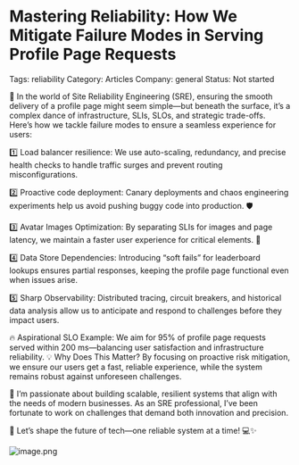 # Mastering Reliability: How We Mitigate Failure Modes in Serving Profile Page Requests

Tags: reliability
Category: Articles
Company: general
Status: Not started

🌟 In the world of Site Reliability Engineering (SRE), ensuring the smooth delivery of a profile page might seem simple—but beneath the surface, it’s a complex dance of infrastructure, SLIs, SLOs, and strategic trade-offs.
Here’s how we tackle failure modes to ensure a seamless experience for users:

1️⃣ Load balancer resilience:
We use auto-scaling, redundancy, and precise health checks to handle traffic surges and prevent routing misconfigurations.

2️⃣ Proactive code deployment:
Canary deployments and chaos engineering experiments help us avoid pushing buggy code into production. 🛡️

3️⃣ Avatar Images Optimization:
By separating SLIs for images and page latency, we maintain a faster user experience for critical elements. 🎯

4️⃣ Data Store Dependencies:
Introducing “soft fails” for leaderboard lookups ensures partial responses, keeping the profile page functional even when issues arise.

5️⃣ Sharp Observability:
Distributed tracing, circuit breakers, and historical data analysis allow us to anticipate and respond to challenges before they impact users.

🔥 Aspirational SLO Example:
We aim for 95% of profile page requests served within 200 ms—balancing user satisfaction and infrastructure reliability.
💡 Why Does This Matter?
By focusing on proactive risk mitigation, we ensure our users get a fast, reliable experience, while the system remains robust against unforeseen challenges.

📌 I’m passionate about building scalable, resilient systems that align with the needs of modern businesses. As an SRE professional, I’ve been fortunate to work on challenges that demand both innovation and precision.

🔗 Let’s shape the future of tech—one reliable system at a time! 💻✨

![image.png](image%206.png)